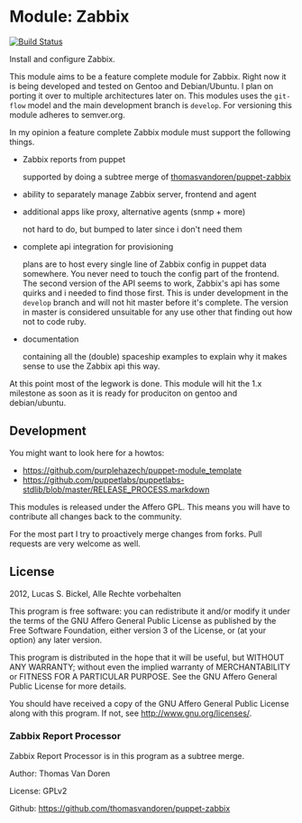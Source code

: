 # Module: Zabbix

[![Build Status](https://travis-ci.org/purplehazech/puppet-zabbix.svg?branch=develop)](https://travis-ci.org/purplehazech/puppet-zabbix)

Install and configure Zabbix.

This module aims to be a feature complete module for Zabbix. Right 
now it is being developed and tested on Gentoo and Debian/Ubuntu.
I plan on porting it over to multiple architectures later on. 
This modules uses the ``git-flow`` model and the main development branch
is ``develop``. For versioning this module adheres to semver.org.

In my opinion a feature complete Zabbix module must support the 
following things.

* Zabbix reports from puppet
  
  supported by doing a subtree merge of 
  [thomasvandoren/puppet-zabbix](https://github.com/thomasvandoren/puppet-zabbix)

* ability to separately manage Zabbix server, frontend and agent
* additional apps like proxy, alternative agents (snmp + more)
  
  not hard to do, but bumped to later since i don't need them
* complete api integration for provisioning
  
  plans are to host every single line of Zabbix config
  in puppet data somewhere. You never need to touch the 
  config part of the frontend. The second version of the
  API seems to work, Zabbix's api has some quirks and i needed
  to find those first.
  This is under development in the ``develop`` branch and will
  not hit master before it's complete. The version in master is 
  considered unsuitable for any use other that finding out how 
  not to code ruby.
* documentation
  
  containing all the (double) spaceship examples to explain 
  why it makes sense to use the Zabbix api this way.

At this point most of the legwork is done. This module will hit
the 1.x milestone as soon as it is ready for produciton on gentoo
and debian/ubuntu.
  
## Development

You might want to look here for a howtos:

* https://github.com/purplehazech/puppet-module_template
* https://github.com/puppetlabs/puppetlabs-stdlib/blob/master/RELEASE_PROCESS.markdown

This modules is released under the Affero GPL. This means you will have to
contribute all changes back to the community.

For the most part I try to proactively merge changes from forks. Pull
requests are very welcome as well.

## License

2012, Lucas S. Bickel, Alle Rechte vorbehalten

This program is free software: you can redistribute it and/or modify
it under the terms of the GNU Affero General Public License as published by
the Free Software Foundation, either version 3 of the License, or
(at your option) any later version.

This program is distributed in the hope that it will be useful,
but WITHOUT ANY WARRANTY; without even the implied warranty of
MERCHANTABILITY or FITNESS FOR A PARTICULAR PURPOSE.  See the
GNU Affero General Public License for more details.

You should have received a copy of the GNU Affero General Public License
along with this program.  If not, see <http://www.gnu.org/licenses/>.

### Zabbix Report Processor

Zabbix Report Processor is in this program as a subtree merge.

Author: Thomas Van Doren

License: GPLv2

Github: https://github.com/thomasvandoren/puppet-zabbix
